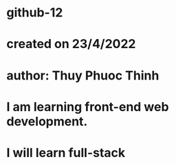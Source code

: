 # github-12
# created on 23/4/2022
# author: Thuy Phuoc Thinh
# I am learning front-end web development.
# I will learn full-stack

